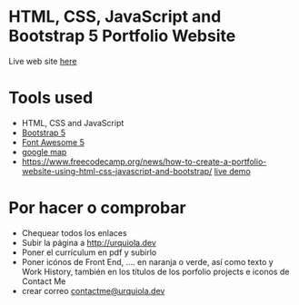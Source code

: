 
HTML, CSS, JavaScript and Bootstrap 5 Portfolio Website
=======

Live web site [here](https://patchamama.github.io/portfolio/)

# Tools used 

* HTML, CSS and JavaScript
* [Bootstrap 5](https://getbootstrap.com/docs/5.0/getting-started/introduction/)
* [Font Awesome 5](https://fontawesome.com/)
* [google map](https://www.embed-map.com/)
* https://www.freecodecamp.org/news/how-to-create-a-portfolio-website-using-html-css-javascript-and-bootstrap/ [live demo](https://brad-portfolio.netlify.app/)


# Por hacer o comprobar

- Chequear todos los enlaces
- Subir la página a http://urquiola.dev
- Poner el currículum en pdf y subirlo
- Poner icónos de Front End, .... en naranja o verde, así como texto y Work History, también en los títulos de los porfolio projects e iconos de Contact Me
- crear correo contactme@urquiola.dev